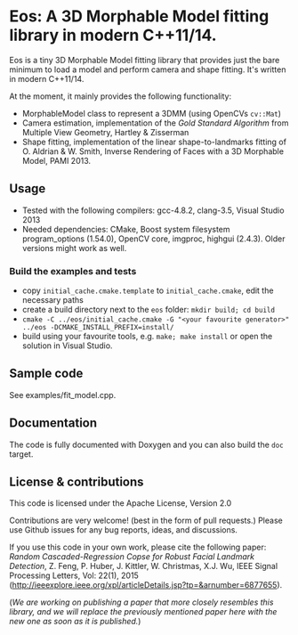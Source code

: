 # Eos: A 3D Morphable Model fitting library in modern C++11/14.


Eos is a tiny 3D Morphable Model fitting library that provides just the bare minimum to load a model and perform camera and shape fitting. It's written in modern C++11/14.

At the moment, it mainly provides the following functionality:

* MorphableModel class to represent a 3DMM (using OpenCVs `cv::Mat`)
* Camera estimation, implementation of the _Gold Standard Algorithm_ from Multiple View Geometry, Hartley & Zisserman
* Shape fitting, implementation of the linear shape-to-landmarks fitting of O. Aldrian & W. Smith, Inverse Rendering of Faces with a 3D Morphable Model, PAMI 2013.

## Usage

* Tested with the following compilers: gcc-4.8.2, clang-3.5, Visual Studio 2013
* Needed dependencies: CMake, Boost system filesystem program_options (1.54.0), OpenCV core, imgproc, highgui (2.4.3). Older versions might work as well.

### Build the examples and tests

* copy `initial_cache.cmake.template` to `initial_cache.cmake`, edit the necessary paths
* create a build directory next to the `eos` folder: `mkdir build; cd build`
* `cmake -C ../eos/initial_cache.cmake -G "<your favourite generator>" ../eos -DCMAKE_INSTALL_PREFIX=install/`
* build using your favourite tools, e.g. `make; make install` or open the solution in Visual Studio.


## Sample code

See examples/fit_model.cpp.


## Documentation

The code is fully documented with Doxygen and you can also build the `doc` target.


## License & contributions

This code is licensed under the Apache License, Version 2.0

Contributions are very welcome! (best in the form of pull requests.) Please use Github issues for any bug reports, ideas, and discussions.

If you use this code in your own work, please cite the following paper: _Random Cascaded-Regression Copse for Robust Facial Landmark Detection_, Z. Feng, P. Huber, J. Kittler, W. Christmas, X.J. Wu, IEEE Signal Processing Letters, Vol: 22(1), 2015 (http://ieeexplore.ieee.org/xpl/articleDetails.jsp?tp=&arnumber=6877655).

(_We are working on publishing a paper that more closely resembles this library, and we will replace the previously mentioned paper here with the new one as soon as it is published._)
